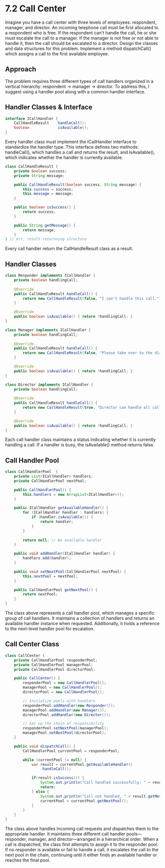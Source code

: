 # 7.2 Call Center

Imagine you have a call center with three levels of employees: respondent, manager, and director. An incoming telephone call must be first allocated to a respondent who is free. If the respondent can't handle the call, he or she must escalate the call to a manager. If the manager is not free or not able to handle it, then the call should be escalated to a director. Design the classes and data structures for this problem. Implement a method dispatchCall() which assigns a call to the first available employee.

## Approach

The problem requires three different types of call handlers organized in a vertical hierarchy: respondent → manager → director. To address this, I suggest using a handler pool along with a common handler interface.

## Handler Classes & Interface

```java
interface ICallHandler {
    CallHandleResult    handleCall();
    boolean             isAvailable();
}
```

Every handler class must implement the ICallHandler interface to standardize the handler type. This interface defines two methods: handleCall(), which handles a call and returns the result, and isAvailable(), which indicates whether the handler is currently available.

```java
class CallHandleResult {
    private boolean success;
    private String message;

    public CallHandleResult(boolean success, String message) {
        this.success = success;
        this.message = message;
    }

    public boolean isSuccess() {
        return success;
    }

    public String getMessage() {
        return message;
    }
} // err, result returnning structure
```

Every call handler return the CallHandleResult class as a result.

## Handler Classes

```java
class Responder implements ICallHandler {
    private boolean handlingCall;
    
    @Override
    public CallHandleResult handleCall() {
        return new CallHandleResult(false, "I can't handle this call.");
    }

    @Override
    public boolean isAvailable() { return !handlingCall; }
}

class Manager implements ICallHandler {
    private boolean handlingCall;
    
    @Override
    public CallHandleResult handleCall() {
        return new CallHandleResult(false, "Please take over to the director.");
    }

    @Override
    public boolean isAvailable() { return !handlingCall; }
}

class Director implements ICallHandler {
    private boolean handlingCall;
    
    @Override
    public CallHandleResult handleCall() {
        return new CallHandleResult(true, "Director can handle all calls.");
    }

    @Override
    public boolean isAvailable() { return !handlingCall; }
}
```

Each call handler class maintains a status indicating whether it is currently handling a call. If a handler is busy, the isAvailable() method returns false.

## Call Handler Pool

```java
class CallHandlerPool  {
    private List<ICallHandler> handlers;
    private CallHandlerPool nextPool;

    public CallHandlerPool() {
        this.handlers = new ArrayList<ICallHandler>();
    }

    public ICallHandler getAvailableHandler() {
        for (ICallHandler handler : handlers) {
            if (handler.isAvailable()) {
                return handler;
            }
        }
        
        return null; // No available handler
    }

    public void addHandler(ICallHandler handler) {
        handlers.add(handler);
    }

    public void setNextPool(CallHandlerPool nextPool) {
        this.nextPool = nextPool;
    }

    public CallHandlerPool getNextPool() {
        return nextPool;
    }
}
```

The class above represents a call handler pool, which manages a specific group of call handlers. It maintains a collection of handlers and returns an available handler instance when requested. Additionally, it holds a reference to the next-level handler pool for escalation.

## Call Center Class

```java
class CallCenter {
    private CallHandlerPool responderPool;
    private CallHandlerPool managerPool;
    private CallHandlerPool directorPool;

    public CallCenter() {
        responderPool = new CallHandlerPool();
        managerPool = new CallHandlerPool();
        directorPool = new CallHandlerPool();

        // Initialize pools with handlers
        responderPool.addHandler(new Responder());
        managerPool.addHandler(new Manager());
        directorPool.addHandler(new Director());

        // Set up the chain of responsibility
        responderPool.setNextPool(managerPool);
        managerPool.setNextPool(directorPool);
    }

    public void dispatchCall() {
        CallHandlerPool currentPool = responderPool;

        while (currentPool != null) {
            var result = currentPool.getAvailableHandler()
                .handleCall();

            if(result.isSuccess()) {
                System.out.println("Call handled successfully: " + result.getMessage());
                return;
            } else {
                System.out.println("Call not handled, " + result.getMessage());
                currentPool = currentPool.getNextPool();
            }
        }
    }
}
```

The class above handles incoming call requests and dispatches them to the appropriate handler. It maintains three different call handler pools—responder, manager, and director—arranged in a hierarchical order. When a call is dispatched, the class first attempts to assign it to the responder pool. If no responder is available or fail to handle a call, it escalates the call to the next pool in the chain, continuing until it either finds an available handler or reaches the final pool.